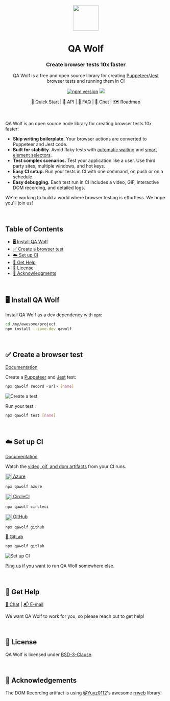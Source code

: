 <p align="center"><img src="https://docs.qawolf.com/img/logo_small.png" height="80" /></p>

<h1 align="center">QA Wolf</h1>

<h3 align="center">Create browser tests 10x faster</h3>

<p align="center">QA Wolf is a free and open source library for creating <a href="https://github.com/puppeteer/puppeteer">Puppeteer</a>/<a href="https://jestjs.io">Jest</a> browser tests and running them in CI</p>

<p align="center">
  <a href="http://badge.fury.io/js/qawolf"><img src="https://badge.fury.io/js/qawolf.svg" alt="npm version" /></a>
  <a href="https://github.com/qawolf/qawolf/actions?query=workflow%3A%22npm+test%22"><img src="https://github.com/qawolf/qawolf/workflows/npm%20test/badge.svg" /></a>
</p>

<p align="center">
    <a href="https://docs.qawolf.com/docs/quick_start">🚀 Quick Start</a> |
    <a href="https://docs.qawolf.com/docs/api">📖 API</a> |
    <a href="https://docs.qawolf.com/docs/faq">🧐 FAQ</a> |
    <a href="https://gitter.im/qawolf/community">👋 Chat</a> |
    <a href="https://github.com/qawolf/qawolf/projects/4">🗺️ Roadmap</a>
</p>

<br/>

<p>QA Wolf is an open source node library for creating browser tests 10x faster:</p>

<ul>
<li><b>Skip writing boilerplate.</b> Your browser actions are converted to Puppeteer and Jest code.
</li>
<li><b>Built for stability.</b> Avoid flaky tests with <a href="https://docs.qawolf.com/docs/review_test_code#automatic-waiting">automatic waiting</a> and <a href="https://docs.qawolf.com/docs/review_test_code#element-selectors">smart element selectors</a>.
</li>
<li><b>Test complex scenarios.</b> Test your application like a user. Use third party sites, multiple windows, and hot keys.
</li>
<li><b>Easy CI setup.</b> Run your tests in CI with one command, on push or on a schedule.
</li>
<li><b>Easy debugging.</b> Each test run in CI includes a video, GIF, interactive DOM recording, and detailed logs.
</li>
</ul>
<p>We're working to build a world where browser testing is effortless. We hope you'll join us!</p>

<br/>

## Table of Contents

- [🖥️ Install QA Wolf](#%EF%B8%8F-install-qa-wolf)
- [✅ Create a browser test](#-create-a-browser-test)
- [☁️ Set up CI](#%EF%B8%8F-set-up-ci)
- [🙋 Get Help](#-get-help)
- [📝 License](#-license)
- [🙏 Acknowledgments](#-acknowledgements)

<br/>

## 🖥️ Install QA Wolf

Install QA Wolf as a dev dependency with [`npm`](https://www.npmjs.com):

```bash
cd /my/awesome/project
npm install --save-dev qawolf
```

<br/>

## ✅ Create a browser test

[Documentation](http://docs.qawolf.com/docs/quick_start#-create-a-browser-test)

Create a [Puppeteer](https://github.com/puppeteer/puppeteer) and [Jest](https://jestjs.io/) test:

```bash
npx qawolf record <url> [name]
```

![Create a test](https://storage.googleapis.com/docs.qawolf.com/home/create-test-small.gif)

Run your test:

```bash
npx qawolf test [name]
```

<br/>

## ☁️ Set up CI

[Documentation](https://docs.qawolf.com/docs/set_up_ci)

Watch the [video, gif, and dom artifacts](https://docs.qawolf.com/docs/set_up_ci#%EF%B8%8F-debug) from your CI runs.

[<img align="center" height="20px" src="https://cdn.iconscout.com/icon/free/png-256/azure-190760.png" /> Azure](https://docs.qawolf.com/docs/set_up_ci#azure)

```bash
npx qawolf azure
```

[<img align="center" height="20px" src="https://cdn.iconscout.com/icon/free/png-256/circleci-283066.png" /> CircleCI](https://docs.qawolf.com/docs/set_up_ci#circleci)

```bash
npx qawolf circleci
```

[<img align="center" height="20px" src="https://camo.githubusercontent.com/7710b43d0476b6f6d4b4b2865e35c108f69991f3/68747470733a2f2f7777772e69636f6e66696e6465722e636f6d2f646174612f69636f6e732f6f637469636f6e732f313032342f6d61726b2d6769746875622d3235362e706e67" /> GitHub](https://docs.qawolf.com/docs/set_up_ci#github)

```bash
npx qawolf github
```

[🦊 GitLab](https://docs.qawolf.com/docs/set_up_ci#gitlab)

```bash
npx qawolf gitlab
```

![Set up CI](https://storage.googleapis.com/docs.qawolf.com/home/github.gif)

[Ping us](https://gitter.im/qawolf/community) if you want to run QA Wolf somewhere else.

<br/>

## 🙋 Get Help

<p align="left">
    <a href="https://gitter.im/qawolf/community">👋 Chat</a> |
    <a href="mailto:jon@qawolf.com">📬 E-mail</a>
</p>

We want QA Wolf to work for you, so please reach out to get help!

<br/>

## 📝 License

QA Wolf is licensed under [BSD-3-Clause](https://github.com/qawolf/qawolf/blob/master/LICENSE.md).

<br/>

## 🙏 Acknowledgements

The DOM Recording artifact is using [@Yuyz0112](https://github.com/Yuyz0112)'s awesome [rrweb](https://github.com/rrweb-io/rrweb) library!
